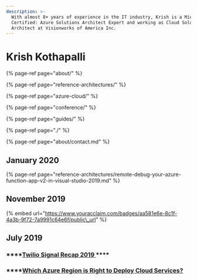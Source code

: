 ```yaml
---
description: >-
  With almost 8+ years of experience in the IT industry, Krish is a Microsoft
  Certified: Azure Solutions Architect Expert and working as Cloud Solution
  Architect at Visionworks of America Inc.
---
```


# Krish Kothapalli

{% page-ref page="about/" %}

{% page-ref page="reference-architectures/" %}

{% page-ref page="azure-cloud/" %}

{% page-ref page="conference/" %}

{% page-ref page="guides/" %}

{% page-ref page="./" %}

{% page-ref page="about/contact.md" %}

## **January 2020**

{% page-ref page="reference-architectures/remote-debug-your-azure-function-app-v2-in-visual-studio-2019.md" %}

## **November 2019**

{% embed url="https://www.youracclaim.com/badges/aa581e6e-8c1f-4a3b-9f72-7a9991c64e6f/public\_url" %}

## **July 2019**

### \*\*\*\*[**Twilio Signal Recap 2019** ](https://app.gitbook.com/@azcloudexpert/s/blog/~/drafts/-Lln_aY2wISjaPQQLD-K/primary/conferences/conferences)\*\*\*\*

### \*\*\*\*[**Which Azure Region is Right to Deploy Cloud Services?**](https://blog.krishkothapalli.com/azure-cloud-articles/which-azure-region-is-right-to-deploy-cloud-services)



